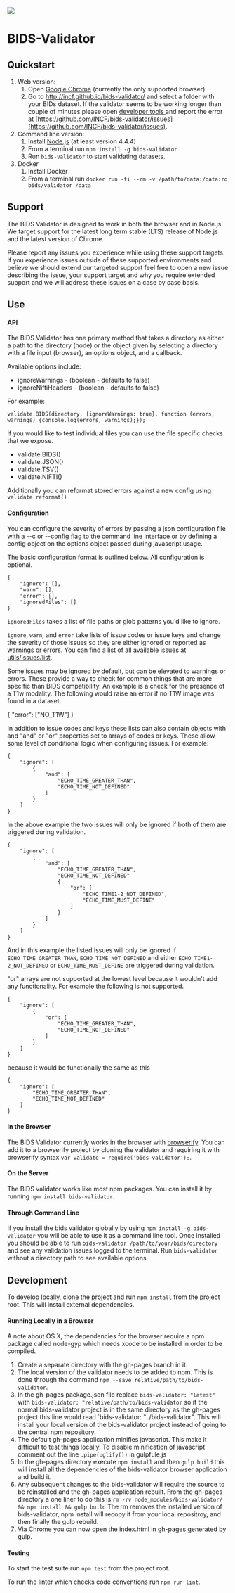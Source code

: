 ![](https://circleci.com/gh/INCF/bids-validator.svg?style=shield&circle-token=:circle-token)

# BIDS-Validator

## Quickstart

1. Web version:
   1. Open [Google Chrome](https://www.google.com/chrome/) (currently the only supported browser)
   1. Go to http://incf.github.io/bids-validator/ and select a folder with your BIDs dataset.
If the validator seems to be working longer than couple of minutes please open [developer tools ](https://developer.chrome.com/devtools) and report the error at [https://github.com/INCF/bids-validator/issues](https://github.com/INCF/bids-validator/issues).
1. Command line version:
   1. Install [Node.js](https://nodejs.org) (at least version 4.4.4)
   1. From a terminal run `npm install -g bids-validator`
   1. Run `bids-validator` to start validating datasets.
1. Docker
   1. Install Docker
   1. From a terminal run `docker run -ti --rm -v /path/to/data:/data:ro bids/validator /data`

## Support

The BIDS Validator is designed to work in both the browser and in Node.js. We target support for the latest long term stable (LTS) release of Node.js and the latest version of Chrome.

Please report any issues you experience while using these support targets. If you experience issues outside of these supported environments and believe we should extend our targeted support feel free to open a new issue describing the issue, your support target and why you require extended support and we will address these issues on a case by case basis.

## Use

#### API

The BIDS Validator has one primary method that takes a directory as either a path to the directory (node) or the object given by selecting a directory with a file input (browser), an options object, and a callback.

Available options include:
* ignoreWarnings - (boolean - defaults to false)
* ignoreNiftiHeaders - (boolean - defaults to false)

For example:

```validate.BIDS(directory, {ignoreWarnings: true}, function (errors, warnings) {console.log(errors, warnings);});```

If you would like to test individual files you can use the file specific checks that we expose.
* validate.BIDS()
* validate.JSON()
* validate.TSV()
* validate.NIFTI()

Additionally you can reformat stored errors against a new config using `validate.reformat()`

#### Configuration

You can configure the severity of errors by passing a json configuration file with a --c or --config flag to the command line interface or by defining a config object on the options object passed during javascript usage.

The basic configuration format is outlined below. All configuration is optional.

    {
    	"ignore": [],
    	"warn": [],
    	"error": [],
    	"ignoredFiles": []
    }

`ignoredFiles` takes a list of file paths or glob patterns you'd like to ignore.

`ignore`, `warn`, and `error` take lists of issue codes or issue keys and change the severity of those issues so they are either ignored or reported as warnings or errors. You can find a list of all available issues at [utils/issues/list](https://github.com/INCF/bids-validator/tree/master/utils/issues/list.js).

Some issues may be ignored by default, but can be elevated to warnings or errors. These provide a way to check for common things that are more specific than BIDS compatibility. An example is a check for the presence of a T1w modality. The following would raise an error if no T1W image was found in a dataset.

{
	"error": ["NO_T1W"]
}

In addition to issue codes and keys these lists can also contain objects with and "and" or "or" properties set to arrays of codes or keys. These allow some level of conditional logic when configuring issues. For example:

	{
		"ignore": [
			{
				"and": [
					"ECHO_TIME_GREATER_THAN",
					"ECHO_TIME_NOT_DEFINED"
				]
			}
		]
	}

In the above example the two issues will only be ignored if both of them are triggered during validation.

	{
		"ignore": [
			{
				"and": [
					"ECHO_TIME_GREATER_THAN",
					"ECHO_TIME_NOT_DEFINED"
					{
						"or": [
							"ECHO_TIME1-2_NOT_DEFINED",
							"ECHO_TIME_MUST_DEFINE"
						]
					}
				]
			}
		]
	}

And in this example the listed issues will only be ignored if `ECHO_TIME_GREATER_THAN`, `ECHO_TIME_NOT_DEFINED` and either `ECHO_TIME1-2_NOT_DEFINED` or `ECHO_TIME_MUST_DEFINE` are triggered during validation.

"or" arrays are not supported at the lowest level because it wouldn't add any functionality. For example the following is not supported.

	{
		"ignore": [
			{
				"or": [
					"ECHO_TIME_GREATER_THAN",
					"ECHO_TIME_NOT_DEFINED"
				]
			}
		]
	}

because it would be functionally the same as this

	{
		"ignore": [
			"ECHO_TIME_GREATER_THAN",
			"ECHO_TIME_NOT_DEFINED"
		]
	}

#### In the Browser

The BIDS Validator currently works in the browser with [browserify](http://browserify.org/). You can add it to a browserify project by cloning the validator and requiring it with browserify syntax ```var validate = require('bids-validator');```.

#### On the Server

The BIDS validator works like most npm packages. You can install it by running ```npm install bids-validator```.

#### Through Command Line

If you install the bids validator globally by using ```npm install -g bids-validator``` you will be able to use it as a command line tool. Once installed you should be able to run ```bids-validator /path/to/your/bids/directory``` and see any validation issues logged to the terminal. Run ```bids-validator``` without a directory path to see available options.

## Development

To develop locally, clone the project and run ```npm install``` from the project root. This will install external dependencies.

#### Running Locally in a Browser

A note about OS X, the dependencies for the browser require a npm package called node-gyp which needs xcode to be installed in order to be compiled.

1. Create a separate directory with the gh-pages branch in it.
2. The local version of the validator needs to be added to npm. This is done through the command `npm --save relative/path/to/bids-validator`.
3. In the gh-pages package.json file replace `bids-validator: "latest"` with `bids-validator: "relative/path/to/bids-validator` so if the normal bids-validator project is in the same directory as the gh-pages project this line would read `bids-validator: "../bids-validator". This will install your local version of the bids-validator project instead of going to the central npm repository.
4. The default gh-pages application minifies javascript. This make it difficult to test things locally. To disable minification of javascript comment out the line `.pipe(uglify())` in gulpfule.js
5. In the gh-pages directory execute `npm install` and then `gulp build` this will install all the dependencies of the bids-validator browser application and build it.
6. Any subsequent changes to the bids-validator will require the source to be reinstalled and the gh-pages application rebuilt. From the gh-pages directory a one liner to do this is `rm -rv node_modules/bids-validator/ && npm install && gulp build` The rm removes the installed version of bids-validator, npm install will recopy it from your local repositroy, and then finally the gulp rebuild.
7. Via Chrome you can now open the index.html in gh-pages generated by gulp.

#### Testing

To start the test suite run ```npm test``` from the project root.

To run the linter which checks code conventions run ```npm run lint```.
